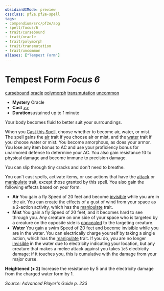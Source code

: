 ```yaml
---
obsidianUIMode: preview
cssclass: pf2e,pf2e-spell
tags:
- compendium/src/pf2e/apg
- spell/focus/6
- trait/cursebound
- trait/oracle
- trait/polymorph
- trait/transmutation
- trait/uncommon
aliases: ["Tempest Form"]
---
```

# Tempest Form *Focus 6*   
[cursebound](rules/traits/cursebound-apg.md)  [oracle](rules/traits/oracle-apg.md)  [polymorph](rules/traits/polymorph.md)  [transmutation](rules/traits/transmutation.md)  [uncommon](rules/traits/uncommon.md)  

- **Mystery** Oracle
- **Cast** [>>](rules/core-rulebook/chapter-9-playing-the-game.md#Actions "Two-Action") 
- **Duration**sustained up to 1 minute

Your body becomes fluid to better suit your surroundings.

When you [Cast this Spell](rules/actions/cast-a-spell.md), choose whether to become air, water, or mist. The spell gains the [air](rules/traits/air.md) trait if you choose air or mist, and the [water](rules/traits/water.md) trait if you choose water or mist. You become amorphous, as does your armor. You lose any item bonus to AC and use your proficiency bonus for unarmored defense to determine your AC. You also gain resistance 10 to physical damage and become immune to precision damage.

You can slip through tiny cracks and don't need to breathe.

You can't cast spells, activate items, or use actions that have the [attack](rules/traits/attack.md) or [manipulate](rules/traits/manipulate.md) trait, except those granted by this spell. You also gain the following effects based on your form.

- **Air** You gain a fly Speed of 20 feet and become [invisible](rules/conditions.md#Invisible) while you are in the air. You can create the effects of a gust of wind from your space as a 2-action activity, which has the [manipulate](rules/traits/manipulate.md) trait.
- **Mist** You gain a fly Speed of 20 feet, and it becomes hard to see through you. Any creature on one side of your space who is targeted by a creature on the opposite side is [concealed](rules/conditions.md#Concealed) to the targeting creature.
- **Water** You gain a swim Speed of 20 feet and become [invisible](rules/conditions.md#Invisible) while you are in the water. You can electrically charge yourself by taking a single action, which has the [manipulate](rules/traits/manipulate.md) trait. If you do, you are no longer [invisible](rules/conditions.md#Invisible) in the water due to electricity indicating your location, but any creature that makes a melee attack against you takes `1d6` electricity damage; if it touches you, this is cumulative with the damage from your major curse.

**Heightened (+ 2)** Increase the resistance by 5 and the electricity damage from the charged water form by 1.

*Source: Advanced Player's Guide p. 233*